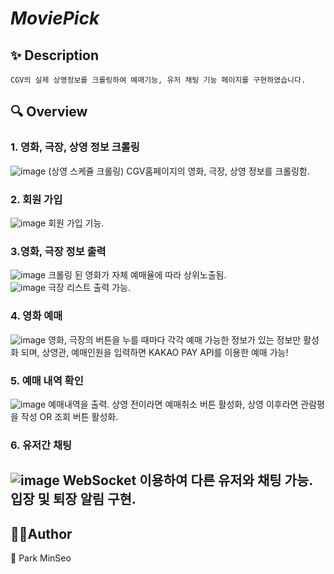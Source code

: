 # _MoviePick_
## ✨ Description
```
CGV의 실제 상영정보를 크롤링하여 예매기능, 유저 채팅 기능 페이지를 구현하였습니다.
```


## 🔍 Overview
### 1. 영화, 극장, 상영 정보 크롤링
![image](https://github.com/MoongBan/MoviePick_sources/assets/122944951/b36841bb-7260-4bd3-b64c-2b5a063b940b) 
(상영 스케쥴 크롤링)
CGV홈페이지의 영화, 극장, 상영 정보를 크롤링함.
### 2. 회원 가입
![image](https://github.com/MoongBan/MoviePick_sources/assets/122944951/91f1258d-3ed1-4c6f-9fba-b57d07dc0d14)
회원 가입 기능.
### 3.영화, 극장 정보 출력 
![image](https://github.com/MoongBan/MoviePick_sources/assets/122944951/ff620b96-9154-41d6-929e-1bcbabfa5d07)
크롤링 된 영화가 자체 예매율에 따라 상위노출됨.
<br>
![image](https://github.com/MoongBan/MoviePick_sources/assets/122944951/389dd055-d8ab-431f-9ece-2886d2491383)
극장 리스트 출력 가능.

### 4. 영화 예매 
![image](https://github.com/MoongBan/MoviePick_sources/assets/122944951/e3313a64-c6f6-40ab-bac6-5429117ca4e6)
영화, 극장의 버튼을 누를 때마다 각각 예매 가능한 정보가 있는 정보만 활성화 되며, 상영관, 예매인원을 입력하면 KAKAO PAY API를 이용한 예매 가능!

### 5. 예매 내역 확인 
![image](https://github.com/MoongBan/MoviePick_sources/assets/122944951/8ca13ccc-e621-4751-bb28-0f4afd0adcd1)
예매내역을 출력. 상영 전이라면 예매취소 버튼 활성화, 상영 이후라면 관람평을 작성 OR 조회 버튼 활성화. 

### 6. 유저간 채팅 
![image](https://github.com/MoongBan/MoviePick_sources/assets/122944951/d13d0765-2fc6-4d41-8c18-582342037a91)
WebSocket 이용하여 다른 유저와 채팅 가능. 입장 및 퇴장 알림 구현.
--- 
## 🤼‍♂️Author
🐺 Park MinSeo





